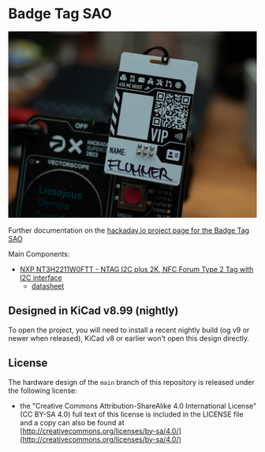 # Badge Tag SAO

![Badge Tag SAO](https://github.com/flummer/badge-tag-sao/raw/main/IMAGES/DSC_0755.jpg "Badge Tag SAO")

Further documentation on the [hackaday.io project page for the Badge Tag SAO](https://hackaday.io/project/198165-badge-tag-nfc-sao)

Main Components:

- [NXP NT3H2211W0FTT - NTAG I2C plus 2K, NFC Forum Type 2 Tag with I2C interface](https://www.nxp.com/part/NT3H2211W0FT1)
    - [datasheet](https://www.nxp.com/docs/en/data-sheet/NT3H2111_2211.pdf)

## Designed in KiCad v8.99 (nightly)

To open the project, you will need to install a recent nightly build (og v9 or newer when released), KiCad v8 or earlier won't open this design directly.

## License

The hardware design of the `main` branch of this repository is released under the following license:

* the "Creative Commons Attribution-ShareAlike 4.0 International License"
  (CC BY-SA 4.0) full text of this license is included in the LICENSE file
  and a copy can also be found at
  [http://creativecommons.org/licenses/by-sa/4.0/](http://creativecommons.org/licenses/by-sa/4.0/)
